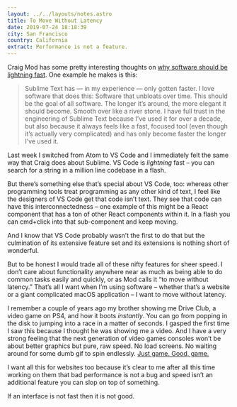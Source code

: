 ```yaml
---
layout: ../../layouts/notes.astro
title: To Move Without Latency
date: 2019-07-24 18:18:39
city: San Francisco
country: California
extract: Performance is not a feature.
---
```


Craig Mod has some pretty interesting thoughts on [why software should be lightning fast](https://craigmod.com/essays/fast_software/). One example he makes is this:

> Sublime Text has — in my experience — only gotten faster. I love software that does this: Software that unbloats over time. This should be the goal of all software. The longer it’s around, the more elegant it should become. Smooth over like a river stone. I have full trust in the engineering of Sublime Text because I’ve used it for over a decade, but also because it always feels like a fast, focused tool (even though it’s actually very complicated) and has only become faster the longer I’ve used it.

Last week I switched from Atom to VS Code and I immediately felt the same way that Craig does about Sublime. VS Code is _lightning_ fast – you can search for a string in a million line codebase in a flash.

But there’s something else that’s special about VS Code, too: whereas other programming tools treat programming as any other kind of text, I feel like the designers of VS Code get that code isn’t text. They see that code can have this interconnectedness – one example of this might be a React component that has a ton of other React components within it. In a flash you can cmd+click into that sub-component and keep moving.

And I know that VS Code probably wasn’t the first to do that but the culmination of its extensive feature set and its extensions is nothing short of wonderful.

But to be honest I would trade all of these nifty features for sheer speed. I don’t care about functionality anywhere near as much as being able to do common tasks easily and quickly, or as Mod calls it “to move without latency.” That’s all I want when I’m using software – whether that’s a website or a giant complicated macOS application – I want to move without latency.

I remember a couple of years ago my brother showing me Drive Club, a video game on PS4, and how it boots _instantly_. You can go from popping in the disk to jumping into a race in a matter of seconds. I gasped the first time I saw this because I thought he was showing me a video. And I have a very strong feeling that the next generation of video games consoles won’t be about better graphics but pure, raw speed. No load screens. No waiting around for some dumb gif to spin endlessly. [Just game. Good, game.](https://www.youtube.com/watch?v=i1qnIBLNOG0)

I want all this for websites too because it’s clear to me after all this time working on them that bad performance is not a bug and speed isn’t an additional feature you can slop on top of something.

If an interface is not fast then it is not good.
